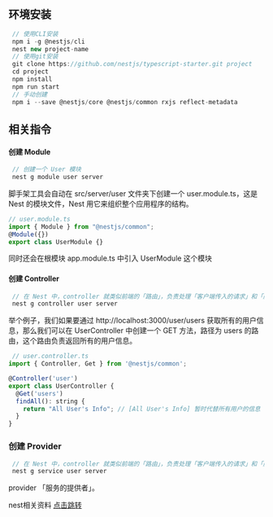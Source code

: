 ## 环境安装

```js
 // 使用CLI安装
 npm i -g @nestjs/cli
 nest new project-name
 // 使用git安装
 git clone https://github.com/nestjs/typescript-starter.git project
 cd project
 npm install
 npm run start
 // 手动创建
 npm i --save @nestjs/core @nestjs/common rxjs reflect-metadata
```

## 相关指令

#### 创建 Module

```js
 // 创建一个 User 模块
 nest g module user server
```

脚手架工具会自动在 src/server/user 文件夹下创建一个 user.module.ts，这是 Nest 的模块文件，Nest 用它来组织整个应用程序的结构。

```js
// user.module.ts
import { Module } from "@nestjs/common";
@Module({})
export class UserModule {}
```

同时还会在根模块 app.module.ts 中引入 UserModule 这个模块

#### 创建 Controller

```js
 // 在 Nest 中，controller 就类似前端的「路由」，负责处理「客户端传入的请求」和「服务端返回的响应」。
 nest g controller user server
```

举个例子，我们如果要通过 http://localhost:3000/user/users 获取所有的用户信息，那么我们可以在 UserController 中创建一个 GET 方法，路径为 users 的路由，这个路由负责返回所有的用户信息。

```js
 // user.controller.ts
import { Controller, Get } from '@nestjs/common';

@Controller('user')
export class UserController {
  @Get('users')
  findAll(): string {
    return "All User's Info"; // [All User's Info] 暂时代替所有用户的信息
  }
}
```

### 创建 Provider

```js
 // 在 Nest 中，controller 就类似前端的「路由」，负责处理「客户端传入的请求」和「服务端返回的响应」。
 nest g service user server
```
provider 「服务的提供者」。


nest相关资料 [点击跳转](https://blog.csdn.net/xgangzai/article/details/109252492)